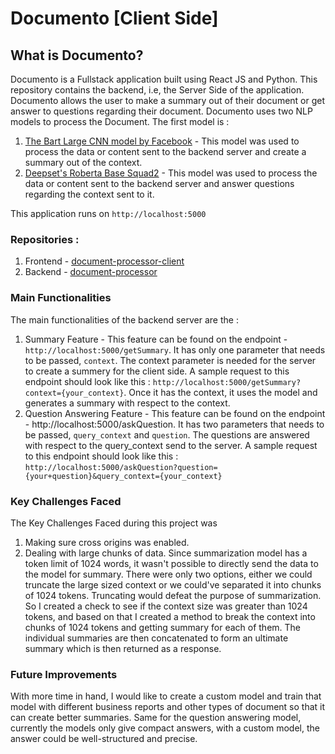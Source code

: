 # Documento [Client Side]

## What is Documento?

Documento is a Fullstack application built using React JS and Python. 
This repository contains the backend, i.e, the Server Side of the application. Documento allows the user to make a summary out of their document or get answer to questions regarding their document. Documento uses two NLP models to process the Document.
The first model is :
1. [The Bart Large CNN model by Facebook](https://huggingface.co/facebook/bart-large-cnn) - This model was used to process the data or content sent to the backend server and create a summary out of the context.
2. [Deepset's Roberta Base Squad2](https://huggingface.co/deepset/roberta-base-squad2) - This model was used to process the data or content sent to the backend server and answer questions regarding the context sent to it.
    

This application runs on `http://localhost:5000`

### Repositories :

1. Frontend - [document-processor-client](https://github.com/oindrila-b/document-processor-client)
2. Backend - [document-processor](https://github.com/oindrila-b/document_processor)


### Main Functionalities
The main functionalities of the backend server are the : 
1. Summary Feature - This feature can be found on the endpoint - `http://localhost:5000/getSummary`. It has only one parameter that needs to be passed, `context`. The context parameter is needed for the server to create a summery for the client side. A sample request to this endpoint should look like this  : `http://localhost:5000/getSummary?context={your_context}`. Once it has the context, it uses the model and generates a summary with respect to the context.
2. Question Answering Feature -  This feature can be found on the endpoint - http://localhost:5000/askQuestion. It has two parameters that needs to be passed, `query_context` and `question`. The questions are answered with respect to the query_context send to the server. A sample request to this endpoint should look like this : `http://localhost:5000/askQuestion?question={your+question}&query_context={your_context}`

### Key Challenges Faced
 The Key Challenges Faced during this project was 
 1. Making sure cross origins was enabled.
 2. Dealing with large chunks of data. Since summarization model has a token limit of 1024 words, it wasn't possible to directly send the data to the model for summary. There were only two options, either we could truncate the large sized context or we could've separated it into chunks of 1024 tokens. Truncating would defeat the purpose of summarization. So I created a check to see if the context size was greater than 1024 tokens, and based on that I created a method to break the context into chunks of 1024 tokens and getting summary for each of them. The individual summaries are then concatenated to form an ultimate summary which is then returned as a response.


### Future Improvements

With more time in hand, I would like to create a custom model and train that model with different business reports and other types of document so that it can create better summaries. Same for the question answering model, currently the models only give compact answers, with a custom model, the answer could be well-structured and precise.
